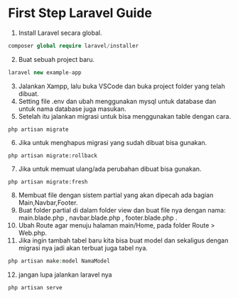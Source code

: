 # First Step Laravel Guide

1. Install Laravel secara global.
```php
composer global require laravel/installer
```

2. Buat sebuah project baru.
```php
laravel new example-app
```

3. Jalankan Xampp, lalu buka VSCode dan buka project folder yang telah dibuat.
4. Setting file .env dan ubah menggunakan mysql untuk database dan untuk nama database juga masukan.
5. Setelah itu jalankan migrasi untuk bisa menggunakan table dengan cara.
```blade
php artisan migrate
```

6. Jika untuk menghapus migrasi yang sudah dibuat bisa gunakan.
```blade
php artisan migrate:rollback
```

7. Jika untuk memuat ulang/ada perubahan dibuat bisa gunakan.
```blade
php artisan migrate:fresh
```

8. Membuat file dengan sistem partial yang akan dipecah ada bagian Main,Navbar,Footer.
9. Buat folder partial di dalam folder view dan buat file nya dengan nama: main.blade.php , navbar.blade.php , footer.blade.php .
10. Ubah Route agar menuju halaman main/Home, pada folder Route > Web.php.
11. Jika ingin tambah tabel baru kita bisa buat model dan sekaligus dengan migrasi nya jadi akan terbuat juga tabel nya.
```php
php artisan make:model NamaModel
```

12. jangan lupa jalankan laravel nya
```php
php artisan serve
```

